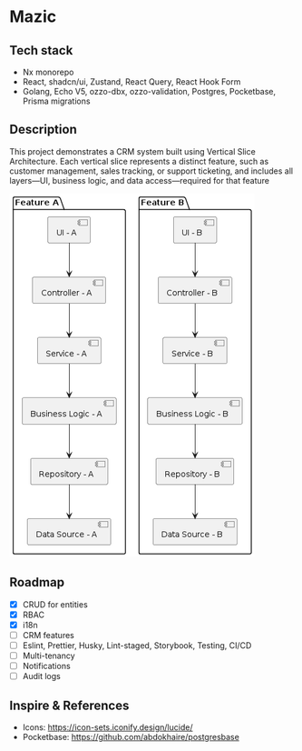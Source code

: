# Mazic

## Tech stack
- Nx monorepo
- React, shadcn/ui, Zustand, React Query, React Hook Form
- Golang, Echo V5, ozzo-dbx, ozzo-validation, Postgres, Pocketbase, Prisma migrations

## Description

This project demonstrates a CRM system built using Vertical Slice Architecture. Each vertical slice represents a distinct feature, such as customer management, sales tracking, or support ticketing, and includes all layers—UI, business logic, and data access—required for that feature

![vertical_slice](.public/vertical_slice.png)

## Roadmap
- [x] CRUD for entities
- [x] RBAC
- [x] i18n
- [ ] CRM features
- [ ] Eslint, Prettier, Husky, Lint-staged, Storybook, Testing, CI/CD
- [ ] Multi-tenancy
- [ ] Notifications
- [ ] Audit logs

## Inspire & References
- Icons: https://icon-sets.iconify.design/lucide/
- Pocketbase: https://github.com/abdokhaire/postgresbase
